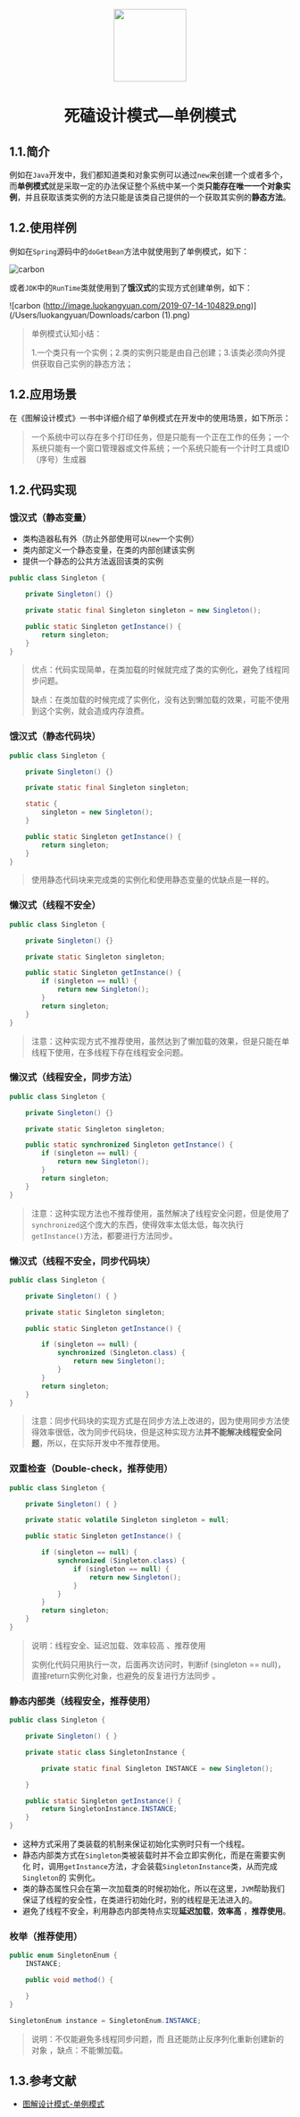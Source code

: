<p align="center">
<img width="130" align="center" src="http://image.luokangyuan.com/Java.svg"/>
</p>
<h1 align="center">死磕设计模式—单例模式</h1>

## 1.1.简介

例如在`Java`开发中，我们都知道类和对象实例可以通过`new`来创建一个或者多个，而**单例模式**就是采取一定的办法保证整个系统中某一个类**只能存在唯一一个对象实例**，并且获取该类实例的方法只能是该类自己提供的一个获取其实例的**静态方法**。

## 1.2.使用样例

例如在`Spring`源码中的`doGetBean`方法中就使用到了单例模式，如下：

![carbon](http://image.luokangyuan.com/2019-07-14-084425.png)

或者`JDK`中的`RunTime`类就使用到了**饿汉式**的实现方式创建单例，如下：

![carbon (http://image.luokangyuan.com/2019-07-14-104829.png)](/Users/luokangyuan/Downloads/carbon (1).png)

> 单例模式认知小结：
>
> 1.一个类只有一个实例；2.类的实例只能是由自己创建；3.该类必须向外提供获取自己实例的静态方法；

## 1.2.应用场景

在《图解设计模式》一书中详细介绍了单例模式在开发中的使用场景，如下所示：

> 一个系统中可以存在多个打印任务，但是只能有一个正在工作的任务；一个系统只能有一个窗口管理器或文件系统；一个系统只能有一个计时工具或ID（序号）生成器

## 1.2.代码实现

### 饿汉式（静态变量）

* 类构造器私有外（防止外部使用可以`new`一个实例）
* 类内部定义一个静态变量，在类的内部创建该实例
* 提供一个静态的公共方法返回该类的实例

```java
public class Singleton {

    private Singleton() {}

    private static final Singleton singleton = new Singleton();

    public static Singleton getInstance() {
        return singleton;
    }
}
```

> 优点：代码实现简单，在类加载的时候就完成了类的实例化，避免了线程同步问题。
>
> 缺点：在类加载的时候完成了实例化，没有达到懒加载的效果，可能不使用到这个实例，就会造成内存浪费。

### 饿汉式（静态代码块）

```java
public class Singleton {

    private Singleton() {}

    private static final Singleton singleton;

    static {
        singleton = new Singleton();
    }

    public static Singleton getInstance() {
        return singleton;
    }
}
```

> 使用静态代码块来完成类的实例化和使用静态变量的优缺点是一样的。

### 懒汉式（线程不安全）

```java
public class Singleton {

    private Singleton() {}

    private static Singleton singleton;

    public static Singleton getInstance() {
        if (singleton == null) {
            return new Singleton();
        }
        return singleton;
    }
}
```

> 注意：这种实现方式不推荐使用，虽然达到了懒加载的效果，但是只能在单线程下使用，在多线程下存在线程安全问题。

### 懒汉式（线程安全，同步方法）

```java
public class Singleton {

    private Singleton() {}

    private static Singleton singleton;

    public static synchronized Singleton getInstance() {
        if (singleton == null) {
            return new Singleton();
        }
        return singleton;
    }
}
```

> 注意：这种实现方法也不推荐使用，虽然解决了线程安全问题，但是使用了`synchronized`这个庞大的东西，使得效率太低太低，每次执行`getInstance()`方法，都要进行方法同步。

### 懒汉式（线程不安全，同步代码块）

```java
public class Singleton {

    private Singleton() { }

    private static Singleton singleton;

    public static Singleton getInstance() {

        if (singleton == null) {
            synchronized (Singleton.class) {
                return new Singleton();
            }
        }
        return singleton;
    }
}
```

> 注意：同步代码块的实现方式是在同步方法上改进的，因为使用同步方法使得效率很低，改为同步代码块，但是这种实现方法**并不能解决线程安全问题**，所以，在实际开发中不推荐使用。

### 双重检查（Double-check，推荐使用）

```java
public class Singleton {

    private Singleton() { }

    private static volatile Singleton singleton = null;

    public static Singleton getInstance() {

        if (singleton == null) {
            synchronized (Singleton.class) {
                if (singleton == null) {
                    return new Singleton();
                }
            }
        }
        return singleton;
    }
}
```

> 说明：线程安全、延迟加载、效率较高 、推荐使用
>
> 实例化代码只用执行一次，后面再次访问时，判断if (singleton == null)， 直接return实例化对象，也避免的反复进行方法同步 。

### 静态内部类（线程安全，推荐使用）

```java
public class Singleton {

    private Singleton() { }

    private static class SingletonInstance {

        private static final Singleton INSTANCE = new Singleton();

    }

    public static Singleton getInstance() {
        return SingletonInstance.INSTANCE;
    }
}
```

* 这种方式采用了类装载的机制来保证初始化实例时只有一个线程。 
* 静态内部类方式在`Singleton`类被装载时并不会立即实例化，而是在需要实例化 时，调用`getInstance`方法，才会装载`SingletonInstance`类，从而完成`Singleton`的 实例化。 
* 类的静态属性只会在第一次加载类的时候初始化，所以在这里，`JVM`帮助我们保证了线程的安全性，在类进行初始化时，别的线程是无法进入的。
* 避免了线程不安全，利用静态内部类特点实现**延迟加载**，**效率高** ，**推荐使用**。

### 枚举（推荐使用）

```java
public enum SingletonEnum {
    INSTANCE;

    public void method() {

    }
}
```

```java
SingletonEnum instance = SingletonEnum.INSTANCE;
```

> 说明：不仅能避免多线程同步问题，而 且还能防止反序列化重新创建新的对象 ，缺点：不能懒加载。

## 1.3.参考文献

* [图解设计模式-单例模式](<https://github.com/me115/design_patterns/blob/master/creational_patterns/singleton.rst>)



